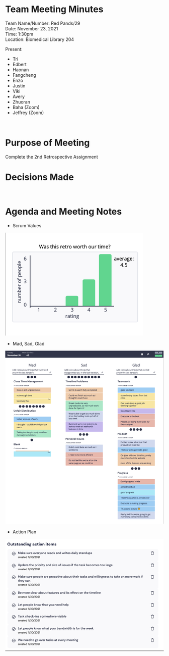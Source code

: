 # Team Meeting Minutes #
Team Name/Number: Red Pands/29<br>
Date: November 23, 2021<br>
Time: 1:30pm<br> 
Location: Biomedical Library 204

Present:
- Tri
- Edbert
- Haonan
- Fangcheng
- Enzo
- Justin
- Viki
- Avery
- Zhuoran
- Baha (Zoom)
- Jeffrey (Zoom)

<br>

# Purpose of Meeting #
Complete the 2nd Retrospective Assignment
<br>

# Decisions Made #

<br>

# Agenda and Meeting Notes #
- Scrum Values

![scrumValues](retro2ScrumValues.png)

- Mad, Sad, Glad

![retrospectiveFormat](retro2Format.png)

- Action Plan

![actionPlan](retro2ActionPlan.png)